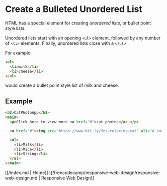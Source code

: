 # Create a Bulleted Unordered List

HTML has a special element for creating *unordered lists*, or bullet point style lists.

Unordered lists start with an opening `<ul>` element, followed by any number of `<li>` elements. Finally, unordered lists close with a `</ul>`

For example:

```html
<ul>
  <li>milk</li>
  <li>cheese</li>
</ul>
```

would create a bullet point style list of milk and cheese.

## Example

```html
<h2>CatPhotoApp</h2>
<main>
  <p>Click here to view more <a href="#">cat photos</a>.</p>

  <a href="#"><img src="https://www.bit.ly/fcc-relaxing-cat" alt="A cute orange cat lying on its back."></a>

  <ul>
    <li>Milk</li>
    <li>Mice</li>
    <li>String</li>
  </ul>
</main>
```



[[/index.md | Home]] [[/freecodecamp/responsive-web-design/responsive-web-design.md | Responsive Web Design]]

